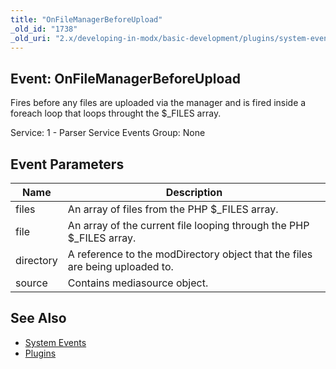 ```yaml
---
title: "OnFileManagerBeforeUpload"
_old_id: "1738"
_old_uri: "2.x/developing-in-modx/basic-development/plugins/system-events/onfilemanagerbeforeupload"
---
```


## Event: OnFileManagerBeforeUpload

 Fires before any files are uploaded via the manager and is fired inside a foreach loop that loops throught the $\_FILES array.

 Service: 1 - Parser Service Events 
 Group: None

## Event Parameters

 | Name      | Description                                                                  |
 | --------- | ---------------------------------------------------------------------------- |
 | files     | An array of files from the PHP $\_FILES array.                               |
 | file      | An array of the current file looping through the PHP $\_FILES array.         |
 | directory | A reference to the modDirectory object that the files are being uploaded to. |
 | source    | Contains mediasource object.                                                 |

## See Also

- [System Events](developing-in-modx/basic-development/plugins/system-events)
- [Plugins](developing-in-modx/basic-development/plugins)